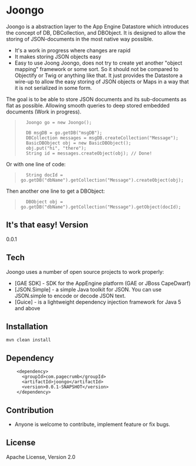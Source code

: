Joongo
=========

Joongo is a abstraction layer to the App Engine Datastore which introduces the concept of DB, DBCollection, and DBObject.
It is designed to allow the storing of JSON-documents in the most native way possible.

  - It's a work in progress where changes are rapid
  - It makes storing JSON objects easy
  - Easy to use
Joong
Joongo, does not try to create yet another "object mapping" framework or some sort. So it should not be compared to Objectify or Twig or anything like that. 
It just provides the Datastore a wire-up to allow the easy storing of JSON objects or Maps in a way that it is not serialized in some form.  

The goal is to be able to store JSON documents and its sub-documents as flat as possible. Allowing smooth queries to 
deep stored embedded documents (Work in progress).

>    	Joongo go = new Joongo(); 
>
>    	DB msgDB = go.getDB("msgDB");
>		DBCollection messages = msgDB.createCollection("Message");
>    	BasicDBObject obj = new BasicDBObject();
>    	obj.put("hi", "there");
> 		String id = messages.createObject(obj); // Done!

Or with one line of code:

> 		String docId = go.getDB("dbName").getCollection("Message").createObject(obj);

Then another one line to get a DBObject:
 
> 		DBObject obj = go.getDB("dbName").getCollection("Message").getObject(docId);

It's that easy!
Version
-

0.0.1

Tech
-----------

Joongo uses a number of open source projects to work properly:

* [GAE SDK] - SDK for the AppEngine platform (GAE or JBoss CapeDwarf)
* [JSON.Simple] - a simple Java toolkit for JSON. You can use JSON.simple to encode or decode JSON text.
* [Guice] - is a lightweight dependency injection framework for Java 5 and above 

Installation
--------------

```
mvn clean install
```

Dependency
--------------

        <dependency>
		  <groupId>com.pagecrumb</groupId>
		  <artifactId>joongo</artifactId>
		  <version>0.0.1-SNAPSHOT</version>		
		</dependency>

Contribution
--------------

* Anyone is welcome to contribute,  implement feature or fix bugs. 

License
-

Apache License, Version 2.0 

